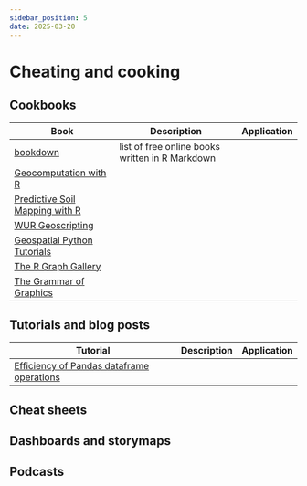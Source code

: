 ```yaml
---
sidebar_position: 5
date: 2025-03-20
---
```


# Cheating and cooking

## Cookbooks

| Book | Description | Application | 
| ---- | ----------- | ----------- |
|[bookdown](https://bookdown.org)| list of free online books written in R Markdown |||
|[Geocomputation with R](https://r.geocompx.org/)||||
|[Predictive Soil Mapping with R](https://soilmapper.org/)||||
|[WUR Geoscripting](https://geoscripting-wur.github.io/)||||
|[Geospatial Python Tutorials](https://www.geopythontutorials.com/introduction.html)||||
|[The R Graph Gallery](https://r-graph-gallery.com/)||||
|[The Grammar of Graphics](https://doi.org/10.1007/0-387-28695-0)||||

<!-- https://towardsdatascience.com/a-comprehensive-guide-to-the-grammar-of-graphics-for-effective-visualization-of-multi-dimensional-1f92b4ed4149/ -->

## Tutorials and blog posts

| Tutorial | Description | Application | 
| ---- | ----------- | ----------- |
|[Efficiency of Pandas dataframe operations](https://towardsdatascience.com/efficiently-iterating-over-rows-in-a-pandas-dataframe-7dd5f9992c01)||||


## Cheat sheets

## Dashboards and storymaps

## Podcasts
